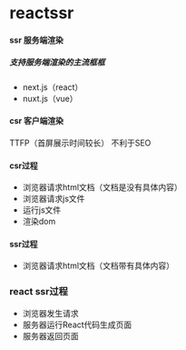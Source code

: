 # reactssr

#### ssr 服务端渲染

##### 支持服务端渲染的主流框框
- next.js（react）
- nuxt.js（vue）

#### csr 客户端渲染
TTFP（首屏展示时间较长）
不利于SEO


#### csr过程
- 浏览器请求html文档（文档是没有具体内容）
- 浏览器请求js文件
- 运行js文件
- 渲染dom

#### ssr过程
- 浏览器请求html文档（文档带有具体内容）

### react ssr过程
- 浏览器发生请求
- 服务器运行React代码生成页面
- 服务器返回页面